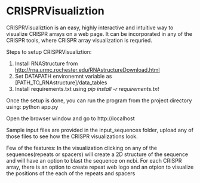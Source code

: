 # CRISPRVisualiztion
CRISPRVisualiztion is an easy, highly interactive and intuitive way to visualize CRISPR arrays on a web page. It can be incorporated in any of the CRISPR tools, where CRISPR array visualization is requried.

Steps to setup CRISPRVisualiztion:
1. Install RNAStructure from http://rna.urmc.rochester.edu/RNAstructureDownload.html
2. Set DATAPATH environemnt variable as [PATH_TO_RNAstructure]/data_tables
3. Install requirements.txt using <i>pip install -r requirements.txt</i>

Once the setup is done, you can run the program from the project directory using:
python app.py

Open the browser window and go to http://localhost

Sample input files are provided in the input_sequences folder, upload any of those files to see how the CRISPR visualizations look.

Few of the features:
In the visualization clicking on any of the sequences(repeats or spacers) will create a 2D structure of the sequence and will have an option to blast the sequence on ncbi.
For each CRISPR array, there is an option to create repeat web logo and an otpion to visualize the positions of the each of the repeats and spacers
